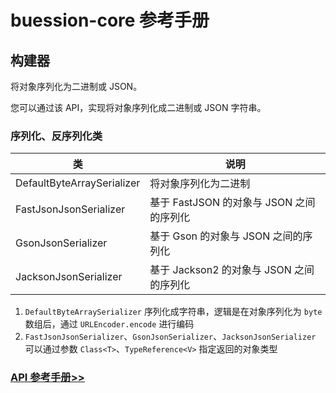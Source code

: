 # buession-core 参考手册


## 构建器


将对象序列化为二进制或 JSON。

您可以通过该 API，实现将对象序列化成二进制或 JSON 字符串。


### 序列化、反序列化类


|  类   | 说明  |
|  ----  | ----  |
| DefaultByteArraySerializer  | 将对象序列化为二进制 |
| FastJsonJsonSerializer  | 基于 FastJSON 的对象与 JSON 之间的序列化 |
| GsonJsonSerializer  | 基于 Gson 的对象与 JSON 之间的序列化 |
| JacksonJsonSerializer  | 基于 Jackson2 的对象与 JSON 之间的序列化 |


1. `DefaultByteArraySerializer` 序列化成字符串，逻辑是在对象序列化为 `byte` 数组后，通过 `URLEncoder.encode` 进行编码
2. `FastJsonJsonSerializer`、`GsonJsonSerializer`、`JacksonJsonSerializer` 可以通过参数 `Class<T>`、`TypeReference<V>` 指定返回的对象类型


### [API 参考手册>>](https://javadoc.io/static/com.buession/buession-core/2.3.0/com/buession/core/serializer/package-summary.html)